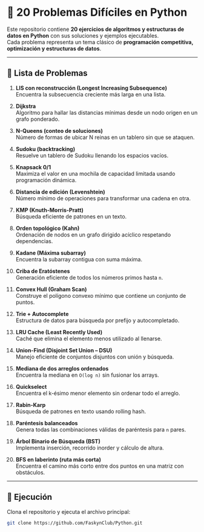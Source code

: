 # 🐍 20 Problemas Difíciles en Python

Este repositorio contiene **20 ejercicios de algoritmos y estructuras de datos en Python** con sus soluciones y ejemplos ejecutables.  
Cada problema representa un tema clásico de **programación competitiva, optimización y estructuras de datos**.  

---

## 📑 Lista de Problemas

1. **LIS con reconstrucción (Longest Increasing Subsequence)**  
   Encuentra la subsecuencia creciente más larga en una lista.

2. **Dijkstra**  
   Algoritmo para hallar las distancias mínimas desde un nodo origen en un grafo ponderado.

3. **N-Queens (conteo de soluciones)**  
   Número de formas de ubicar N reinas en un tablero sin que se ataquen.

4. **Sudoku (backtracking)**  
   Resuelve un tablero de Sudoku llenando los espacios vacíos.

5. **Knapsack 0/1**  
   Maximiza el valor en una mochila de capacidad limitada usando programación dinámica.

6. **Distancia de edición (Levenshtein)**  
   Número mínimo de operaciones para transformar una cadena en otra.

7. **KMP (Knuth-Morris-Pratt)**  
   Búsqueda eficiente de patrones en un texto.

8. **Orden topológico (Kahn)**  
   Ordenación de nodos en un grafo dirigido acíclico respetando dependencias.

9. **Kadane (Máxima subarray)**  
   Encuentra la subarray contigua con suma máxima.

10. **Criba de Eratóstenes**  
    Generación eficiente de todos los números primos hasta `n`.

11. **Convex Hull (Graham Scan)**  
    Construye el polígono convexo mínimo que contiene un conjunto de puntos.

12. **Trie + Autocomplete**  
    Estructura de datos para búsqueda por prefijo y autocompletado.

13. **LRU Cache (Least Recently Used)**  
    Caché que elimina el elemento menos utilizado al llenarse.

14. **Union-Find (Disjoint Set Union – DSU)**  
    Manejo eficiente de conjuntos disjuntos con unión y búsqueda.

15. **Mediana de dos arreglos ordenados**  
    Encuentra la mediana en `O(log n)` sin fusionar los arrays.

16. **Quickselect**  
    Encuentra el k-ésimo menor elemento sin ordenar todo el arreglo.

17. **Rabin-Karp**  
    Búsqueda de patrones en texto usando rolling hash.

18. **Paréntesis balanceados**  
    Genera todas las combinaciones válidas de paréntesis para `n` pares.

19. **Árbol Binario de Búsqueda (BST)**  
    Implementa inserción, recorrido inorder y cálculo de altura.

20. **BFS en laberinto (ruta más corta)**  
    Encuentra el camino más corto entre dos puntos en una matriz con obstáculos.

---

## 🚀 Ejecución

Clona el repositorio y ejecuta el archivo principal:

```bash
git clone https://github.com/FaskynClub/Python.git
